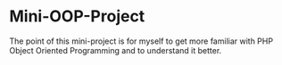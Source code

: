 # Mini-OOP-Project
The point of this mini-project is for myself to get more familiar with PHP Object Oriented Programming and to understand it better. 

